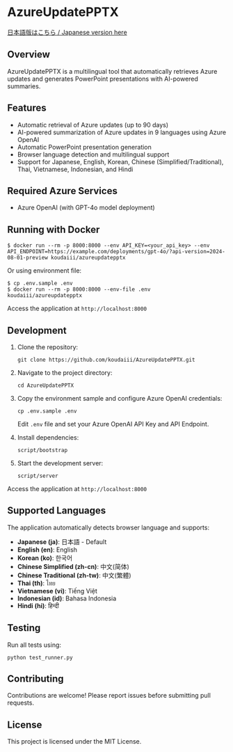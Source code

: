 # AzureUpdatePPTX

[日本語版はこちら / Japanese version here](README_ja.md)

## Overview

AzureUpdatePPTX is a multilingual tool that automatically retrieves Azure updates and generates PowerPoint presentations with AI-powered summaries.

## Features

- Automatic retrieval of Azure updates (up to 90 days)
- AI-powered summarization of Azure updates in 9 languages using Azure OpenAI
- Automatic PowerPoint presentation generation
- Browser language detection and multilingual support
- Support for Japanese, English, Korean, Chinese (Simplified/Traditional), Thai, Vietnamese, Indonesian, and Hindi

## Required Azure Services

- Azure OpenAI (with GPT-4o model deployment)

## Running with Docker

```console
$ docker run --rm -p 8000:8000 --env API_KEY=<your_api_key> --env API_ENDPOINT=https://example.com/deployments/gpt-4o/?api-version=2024-08-01-preview koudaiii/azureupdatepptx
```

Or using environment file:
```console
$ cp .env.sample .env
$ docker run --rm -p 8000:8000 --env-file .env koudaiii/azureupdatepptx
```

Access the application at `http://localhost:8000`

## Development

1. Clone the repository:
   ```console
   git clone https://github.com/koudaiii/AzureUpdatePPTX.git
   ```

2. Navigate to the project directory:
   ```console
   cd AzureUpdatePPTX
   ```

3. Copy the environment sample and configure Azure OpenAI credentials:
   ```console
   cp .env.sample .env
   ```
   Edit `.env` file and set your Azure OpenAI API Key and API Endpoint.

4. Install dependencies:
   ```console
   script/bootstrap
   ```

5. Start the development server:
   ```console
   script/server
   ```

Access the application at `http://localhost:8000`

## Supported Languages

The application automatically detects browser language and supports:

- **Japanese (ja)**: 日本語 - Default
- **English (en)**: English
- **Korean (ko)**: 한국어
- **Chinese Simplified (zh-cn)**: 中文(简体)
- **Chinese Traditional (zh-tw)**: 中文(繁體)
- **Thai (th)**: ไทย
- **Vietnamese (vi)**: Tiếng Việt
- **Indonesian (id)**: Bahasa Indonesia
- **Hindi (hi)**: हिन्दी

## Testing

Run all tests using:
```console
python test_runner.py
```

## Contributing

Contributions are welcome! Please report issues before submitting pull requests.

## License

This project is licensed under the MIT License.
